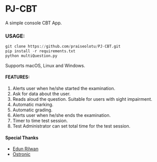 # PJ-CBT
 
A simple console CBT App.

### USAGE:
````python
git clone https://github.com/praiseolotu/PJ-CBT.git
pip install -r requirements.txt
python multiQuestion.py

````
Supports macOS, Linux and Windows. 

#### FEATURES:
1. Alerts user when he/she started the examination.
2. Ask for data about the user.
3. Reads aloud the question. Suitable for users with sight impairment.
4. Automatic marking.
5. Automatic grading.
6. Alerts user when he/she ends the examination. 
7. Timer to time test session.
8. Test Administrator can set total time for the test session.

#### Special Thanks
- [Edun Rilwan](https://github.com/Omotunde2005)
- [Ostronic](https://GitHub.com/ostronic)
